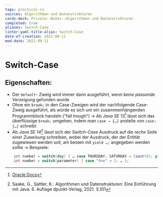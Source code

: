 ```yaml
---
tags: practical-cs
sources: Algorithmen und Datenstrukturen
cards-deck: Private::Books::Algorithmen und Datenstrukturen
completed: true
aliases: Switch-Case
linter-yaml-title-alias: Switch-Case
date-of-creation: 2022-09-11
mod-date: 2022-09-11
---
```


# Switch-Case

## Eigenschaften:
- Der `default`- Zweig wird immer dann ausgeführt, wenn *keine passende Verzeigung* gefunden wurde
- Ohne ein `break;` in den Case-Zweigen wird der nachfolgende Case-Zweig ausgeführt, als würde es sich um ein zusammenhängenden Programmblock handeln ("fall trough")
	→ Ab *Java SE 13*[^1] lässt sich das überflüssige `break;` umgehen, indem man `case → {…}` anstelle von `case: {…}` schreibt
- Ab *Java SE 14*[^2] lässt sich der *Switch-Case* Ausdruck auf die *reche Seite einer Zuweisung* schreiben, wobei der Ausdruck, der der Entität zugewiesen werden soll, am besten mit `yield …;` angegeben werden sollte
	→ Beispiele:
```java
	int number = switch(day) { … case THURSDAY, SATURDAY → {sout(8); yield 8;} };
	int number = switch(parameter) { case "One" → 1; … };
```

[^1]: [Oracle Docs](https://docs.oracle.com/en/java/javase/13/language/switch-expressions.html)
[^2]:Saake, G., Sattler, K.: Algorithmen und Datenstrukturen: Eine Einführung mit Java. 6. Auflage dpunkt-Verlag, 2021. S.101
